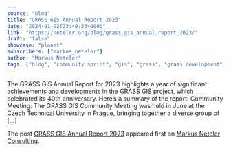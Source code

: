 ```yaml
---
source: "blog"
title: "GRASS GIS Annual Report 2023"
date: "2024-01-02T23:49:53+0000"
link: "https://neteler.org/blog/grass_gis_annual_report_2023/"
draft: "false"
showcase: "planet"
subscribers: ["markus_neteler"]
author: "Markus Neteler"
tags: ["blog", "community sprint", "gis", "grass", "grass development", "osgeo"]
---
```


<p>The GRASS GIS Annual Report for 2023 highlights a year of significant achievements and developments in the GRASS GIS project, which celebrated its 40th anniversary. Here&#8217;s a summary of the report: Community Meeting: The GRASS GIS Community Meeting was held in June at the Czech Technical University in Prague, bringing together a diverse group of [&#8230;]</p>
<p>The post <a href="https://neteler.org/blog/grass_gis_annual_report_2023/">GRASS GIS Annual Report 2023</a> appeared first on <a href="https://neteler.org">Markus Neteler Consulting</a>.</p>
